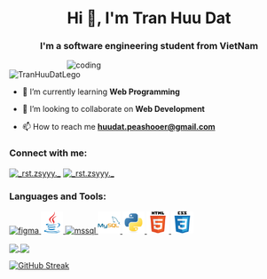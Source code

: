 <!-- ![MasterHead](https://1.bp.blogspot.com/-7A4WynwLsMw/XbBpCXG8fHI/AAAAAAAAMt4/uOa1bpLskYgrwGbllhSu2SDj_Mig8SXJQCLcBGAsYHQ/s1600/2000_600px.gif) -->
<h1 align="center">Hi 👋, I'm Tran Huu Dat</h1>
<h3 align="center">I'm a software engineering student from VietNam</h3>
<img align="right" alt="coding" width="400" src="https://media1.giphy.com/media/L1R1tvI9svkIWwpVYr/giphy.gif?cid=ecf05e471w9k4nibuuvmqm079y7h4anzt5fxu3mubmo6natw&ep=v1_gifs_search&rid=giphy.gif&ct=g">
<!-- <div style="width:100%;height:0;padding-bottom:100%;position:relative;"><iframe src="https://giphy.com/embed/vtm4qejJIl1ERPIrbA" width="100%" height="100%" style="position:absolute" frameBorder="0" class="giphy-embed" allowFullScreen></iframe></div><p><a href="https://giphy.com/gifs/knife-crab-pikaole-vtm4qejJIl1ERPIrbA">via GIPHY</a></p> -->
<p align="left"> <img src="https://komarev.com/ghpvc/?username=TranHuuDatLego&label=Profile%20views&color=0e75b6&style=flat" alt="TranHuuDatLego" /> </p>

- 🌱 I’m currently learning **Web Programming**

- 👯 I’m looking to collaborate on **Web Development**

- 📫 How to reach me **huudat.peashooer@gmail.com**

<!-- - ⚡ Fun fact **I am ISTP** -->

<h3 align="left">Connect with me:</h3>
<p align="left">
  <!-- <a href="https://twitter.com/Rst_zsy" target="blank"><img align="center" src="https://raw.githubusercontent.com/rahuldkjain/github-profile-readme-generator/master/src/images/icons/Social/twitter.svg" alt="rrst_zsy" height="30" width="40" /></a> -->
  <a href="https://www.facebook.com/tranhuudat.10112004" target="blank"><img align="center" src="https://raw.githubusercontent.com/rahuldkjain/github-profile-readme-generator/master/src/images/icons/Social/facebook.svg" alt="_rst.zsyyy._" height="30" width="40" /></a>
  <a href="https://www.instagram.com/huudat.2k4/" target="blank"><img align="center" src="https://raw.githubusercontent.com/rahuldkjain/github-profile-readme-generator/master/src/images/icons/Social/instagram.svg" alt="_rst.zsyyy._" height="30" width="40" /></a>
  <!-- <a href="https://discord.gg/https://discord.com/channels/@me" target="blank"><img align="center" src="https://raw.githubusercontent.com/rahuldkjain/github-profile-readme-generator/master/src/images/icons/Social/discord.svg" alt="https://discord.com/channels/@me" height="30" width="40" /></a> -->
</p>

<h3 align="left">Languages and Tools:</h3>
<p align="left"> 
<!-- <a href="https://azure.microsoft.com/en-in/" target="_blank" rel="noreferrer"> 
<img src="https://www.vectorlogo.zone/logos/microsoft_azure/microsoft_azure-icon.svg" alt="azure" width="40" height="40"/> </a>  -->
<!-- <a href="https://www.cprogramming.com/" target="_blank" rel="noreferrer"> <img src="https://raw.githubusercontent.com/devicons/devicon/master/icons/c/c-original.svg" alt="c" width="40" height="40"/> </a>  -->
<!-- <a href="https://www.docker.com/" target="_blank" rel="noreferrer"> <img src="https://raw.githubusercontent.com/devicons/devicon/master/icons/docker/docker-original-wordmark.svg" alt="docker" width="40" height="40"/> </a>  -->
<a href="https://www.figma.com/" target="_blank" rel="noreferrer"> <img src="https://www.vectorlogo.zone/logos/figma/figma-icon.svg" alt="figma" width="40" height="40"/> </a> 
<a href="https://www.java.com" target="_blank" rel="noreferrer"> <img src="https://raw.githubusercontent.com/devicons/devicon/master/icons/java/java-original.svg" alt="java" width="40" height="40"/> </a> 
<!-- <a href="https://www.linux.org/" target="_blank" rel="noreferrer"> <img src="https://raw.githubusercontent.com/devicons/devicon/master/icons/linux/linux-original.svg" alt="linux" width="40" height="40"/> </a>  -->
<!-- <a href="https://www.mathworks.com/" target="_blank" rel="noreferrer"> <img src="https://upload.wikimedia.org/wikipedia/commons/2/21/Matlab_Logo.png" alt="matlab" width="40" height="40"/> </a>  -->
<a href="https://www.microsoft.com/en-us/sql-server" target="_blank" rel="noreferrer"> <img src="https://www.svgrepo.com/show/303229/microsoft-sql-server-logo.svg" alt="mssql" width="40" height="40"/> </a> 
<a href="https://www.mysql.com/" target="_blank" rel="noreferrer"> <img src="https://raw.githubusercontent.com/devicons/devicon/master/icons/mysql/mysql-original-wordmark.svg" alt="mysql" width="40" height="40"/> </a> 
<!-- <a href="https://www.oracle.com/" target="_blank" rel="noreferrer"> <img src="https://raw.githubusercontent.com/devicons/devicon/master/icons/oracle/oracle-original.svg" alt="oracle" width="40" height="40"/> </a>  -->
<a href="https://www.python.org" target="_blank" rel="noreferrer"> <img src="https://raw.githubusercontent.com/devicons/devicon/master/icons/python/python-original.svg" alt="python" width="40" height="40"/> </a> 
<a href="#" target="_blank" rel="noreferrer"> <img src="https://raw.githubusercontent.com/devicons/devicon/master/icons/html5/html5-original-wordmark.svg" alt="html5" width="40" height="40"/> </a> 
<a href="#" target="_blank" rel="noreferrer"> <img src="https://raw.githubusercontent.com/devicons/devicon/master/icons/css3/css3-original-wordmark.svg" alt="css3" width="40" height="40"/> </a> 
</p>


<a href="https://github.com/TranHuuDatLego/github-readme-stats">
  <img height=200 align="center" src="https://github-readme-stats.vercel.app/api?username=TranHuuDatLego&theme=radical" />
</a>
<a href="https://github.com/anuraghazra/convoychat">
  <img height=200 align="center" src="https://github-readme-stats.vercel.app/api/top-langs?username=anuraghazra&theme=radical&layout=compact&langs_count=8&card_width=320" />
</a>

<!-- <a href="https://github.com/anuraghazra/github-readme-stats">
  <img align="center" src="https://github-readme-stats.vercel.app/api/pin/?username=anuraghazra&theme=radical&repo=github-readme-stats" />
</a>
<a href="https://github.com/anuraghazra/convoychat">
  <img align="center" src="https://github-readme-stats.vercel.app/api/pin/?username=anuraghazra&theme=radical&repo=convoychat" />
</a> -->

[![GitHub Streak](https://streak-stats.demolab.com/?user=TranHuuDatLego&theme=dark)](https://git.io/streak-stats)
